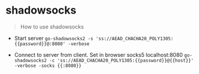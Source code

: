 # shadowsocks

> How to use shadowsocks

- Start server
`go-shadowsocks2 -s 'ss://AEAD_CHACHA20_POLY1305:{{password}}@:8080' -verbose`

- Connect to server from client. Set in browser socks5 localhost:8080
`go-shadowsocks2 -c 'ss://AEAD_CHACHA20_POLY1305:{{password}}@{{host}}' -verbose -socks {{:8080}}`
